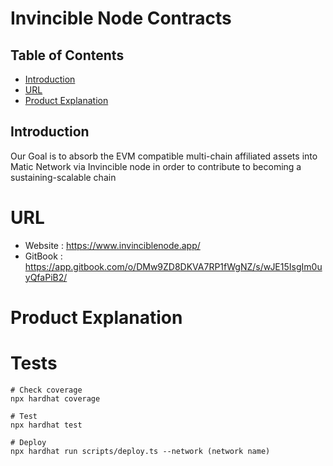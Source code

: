 # Invincible Node Contracts

## Table of Contents

- [Introduction](#introduction)
- [URL](#url)
- [Product Explanation](#productExplanation)

## Introduction

<a id="introduction"></a>
Our Goal is to absorb the EVM compatible multi-chain affiliated assets into Matic Network via Invincible node in order to contribute to becoming a
sustaining-scalable chain

# URL

<a id="url"></a>
- Website : https://www.invinciblenode.app/
- GitBook : https://app.gitbook.com/o/DMw9ZD8DKVA7RP1fWgNZ/s/wJE15IsgIm0uyQfaPiB2/


# Product Explanation

<a id="productExplanation"></a>


# Tests
```shell
# Check coverage
npx hardhat coverage

# Test
npx hardhat test

# Deploy
npx hardhat run scripts/deploy.ts --network (network name)

```

